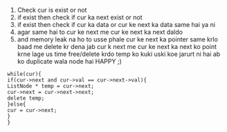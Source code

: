 1. Check cur is exist or not
2. if exist then check if cur ka next exist or not
3. if exist then check if cur ka data or cur ke next ka data same hai ya ni
4. agar same hai to cur ke next me cur ke next ka next daldo
5. and memory leak na ho to usse phale cur ke next ka pointer same krlo baad me delete kr dena jab cur k next me cur ke next ka next ko point krne lage us time free/delete krdo temp ko kuki uski koe jarurt ni hai ab ko duplicate wala node hai HAPPY ;)
​
```
while(cur){
if(cur->next and cur->val == cur->next->val){
ListNode * temp = cur->next;
cur->next = cur->next->next;
delete temp;
}else{
cur = cur->next;
}
}
```